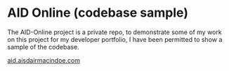 # AID Online (codebase sample)

The AID-Online project is a private repo, to demonstrate some of my work on this project for my developer portfolio, I have been permitted to show a sample of the codebase.

[aid.aisdairmacindoe.com](http://aid.alisdairmacindoe.com)

